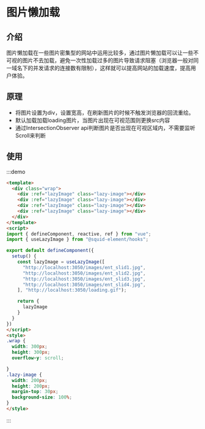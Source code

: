 # 图片懒加载

## 介绍

图片懒加载在一些图片密集型的网站中运用比较多，通过图片懒加载可以让一些不可视的图片不去加载，避免一次性加载过多的图片导致请求阻塞（浏览器一般对同一域名下的并发请求的连接数有限制），这样就可以提高网站的加载速度，提高用户体验。

## 原理

* 将图片设置为div，设置宽高，在刷新图片的时候不触发浏览器的回流重绘。
* 默认加载加载loading图片，当图片出现在可视范围则更换src内容
* 通过IntersectionObserver api判断图片是否出现在可视区域内，不需要监听Scroll来判断

## 使用

:::demo
```html
<template>
  <div class="wrap">
    <div :ref="lazyImage" class="lazy-image"></div>
    <div :ref="lazyImage" class="lazy-image"></div>
    <div :ref="lazyImage" class="lazy-image"></div>
    <div :ref="lazyImage" class="lazy-image"></div>
  </div>
</template>
<script>
import { defineComponent, reactive, ref } from "vue";
import { useLazyImage } from "@squid-element/hooks";

export default defineComponent({
  setup() {
    const lazyImage = useLazyImage([
      "http://localhost:3050/images/ent_slid1.jpg",
      "http://localhost:3050/images/ent_slid2.jpg",
      "http://localhost:3050/images/ent_slid3.jpg",
      "http://localhost:3050/images/ent_slid4.jpg",
    ], "http://localhost:3050/loading.gif");

    return {
      lazyImage
    }
  }
})
</script>
<style>
.wrap {
  width: 300px;
  height: 300px;
  overflow-y: scroll;

}
.lazy-image {
  width: 200px;
  height: 200px;
  margin-top: 30px;
  background-size: 100%;
}
</style>
```
:::
